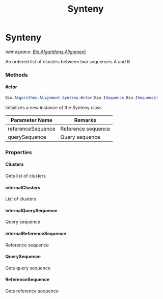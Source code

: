 ﻿---
title: Synteny
---

# Synteny
_namespace: [Bio.Algorithms.Alignment](N-Bio.Algorithms.Alignment.html)_

An ordered list of clusters between two sequences A and B

### Methods

#### #ctor
```csharp
Bio.Algorithms.Alignment.Synteny.#ctor(Bio.ISequence,Bio.ISequence)
```
Initializes a new instance of the Synteny class

|Parameter Name|Remarks|
|--------------|-------|
|referenceSequence|Reference sequence|
|querySequence|Query sequence|




### Properties

#### Clusters
Gets list of clusters
#### internalClusters
List of clusters
#### internalQuerySequence
Query sequence
#### internalReferenceSequence
Reference sequence
#### QuerySequence
Gets query sequence
#### ReferenceSequence
Gets reference sequence

